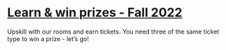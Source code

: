 # [Learn & win prizes - Fall 2022](https://tryhackme.com/room/tickets3)


Upskill with our rooms and earn tickets. You need three of the same ticket type to win a prize - let’s go!

